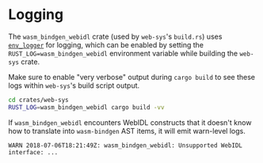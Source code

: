 # Logging

The `wasm_bindgen_webidl` crate (used by `web-sys`'s `build.rs`) uses
[`env_logger`][env_logger] for logging, which can be enabled by setting the
`RUST_LOG=wasm_bindgen_webidl` environment variable while building the `web-sys`
crate.

Make sure to enable "very verbose" output during `cargo build` to see these logs
within `web-sys`'s build script output.

```sh
cd crates/web-sys
RUST_LOG=wasm_bindgen_webidl cargo build -vv
```

If `wasm_bindgen_webidl` encounters WebIDL constructs that it doesn't know how
to translate into `wasm-bindgen` AST items, it will emit warn-level logs.

```
WARN 2018-07-06T18:21:49Z: wasm_bindgen_webidl: Unsupported WebIDL interface: ...
```

[env_logger]: https://crates.io/crates/env_logger
